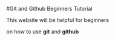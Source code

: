 #Git and Github Beginners Tutorial

This website will be helpful for beginners

on how to use **git** and **github**